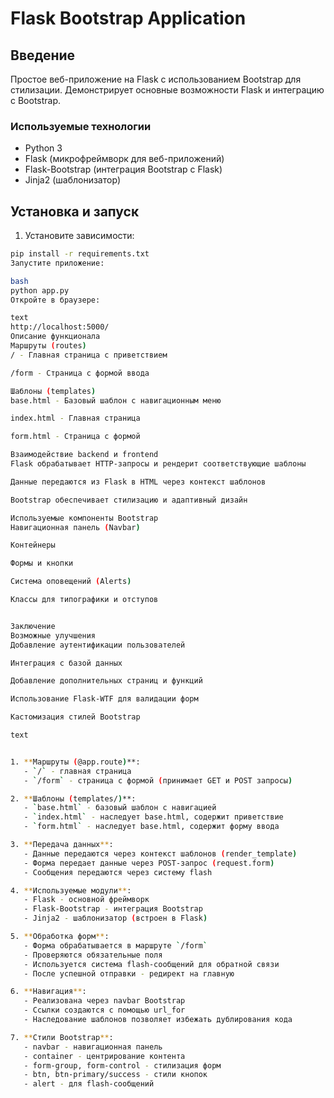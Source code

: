 # Flask Bootstrap Application

## Введение

Простое веб-приложение на Flask с использованием Bootstrap для стилизации. Демонстрирует основные возможности Flask и интеграцию с Bootstrap.

### Используемые технологии
- Python 3
- Flask (микрофреймворк для веб-приложений)
- Flask-Bootstrap (интеграция Bootstrap с Flask)
- Jinja2 (шаблонизатор)

## Установка и запуск

1. Установите зависимости:
```bash
pip install -r requirements.txt
Запустите приложение:

bash
python app.py
Откройте в браузере:

text
http://localhost:5000/
Описание функционала
Маршруты (routes)
/ - Главная страница с приветствием

/form - Страница с формой ввода

Шаблоны (templates)
base.html - Базовый шаблон с навигационным меню

index.html - Главная страница

form.html - Страница с формой

Взаимодействие backend и frontend
Flask обрабатывает HTTP-запросы и рендерит соответствующие шаблоны

Данные передаются из Flask в HTML через контекст шаблонов

Bootstrap обеспечивает стилизацию и адаптивный дизайн

Используемые компоненты Bootstrap
Навигационная панель (Navbar)

Контейнеры

Формы и кнопки

Система оповещений (Alerts)

Классы для типографики и отступов


Заключение
Возможные улучшения
Добавление аутентификации пользователей

Интеграция с базой данных

Добавление дополнительных страниц и функций

Использование Flask-WTF для валидации форм

Кастомизация стилей Bootstrap

text


1. **Маршруты (@app.route)**:
   - `/` - главная страница
   - `/form` - страница с формой (принимает GET и POST запросы)

2. **Шаблоны (templates/)**:
   - `base.html` - базовый шаблон с навигацией
   - `index.html` - наследует base.html, содержит приветствие
   - `form.html` - наследует base.html, содержит форму ввода

3. **Передача данных**:
   - Данные передаются через контекст шаблонов (render_template)
   - Форма передает данные через POST-запрос (request.form)
   - Сообщения передаются через систему flash

4. **Используемые модули**:
   - Flask - основной фреймворк
   - Flask-Bootstrap - интеграция Bootstrap
   - Jinja2 - шаблонизатор (встроен в Flask)

5. **Обработка форм**:
   - Форма обрабатывается в маршруте `/form`
   - Проверяются обязательные поля
   - Используется система flash-сообщений для обратной связи
   - После успешной отправки - редирект на главную

6. **Навигация**:
   - Реализована через navbar Bootstrap
   - Ссылки создаются с помощью url_for
   - Наследование шаблонов позволяет избежать дублирования кода

7. **Стили Bootstrap**:
   - navbar - навигационная панель
   - container - центрирование контента
   - form-group, form-control - стилизация форм
   - btn, btn-primary/success - стили кнопок
   - alert - для flash-сообщений